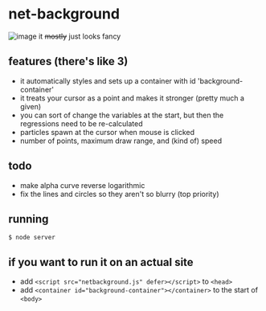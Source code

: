 # net-background
![image](https://github.com/Saturn-VI/netbackground/assets/112597058/3117eb64-0f12-46bd-9618-cb9ebb1b6f8c)
it ~~mostly~~ just looks fancy
## features (there's like 3)
- it automatically styles and sets up a container with id 'background-container'
- it treats your cursor as a point and makes it stronger (pretty much a given)
- you can sort of change the variables at the start, but then the regressions need to be re-calculated
- particles spawn at the cursor when mouse is clicked
- number of points, maximum draw range, and (kind of) speed

## todo
- make alpha curve reverse logarithmic
- fix the lines and circles so they aren't so blurry (top priority)

## running
```
$ node server
```
## if you want to run it on an actual site
- add `<script src="netbackground.js" defer></script>` to `<head>`
- add `<container id="background-container"></container>` to the start of `<body>`
